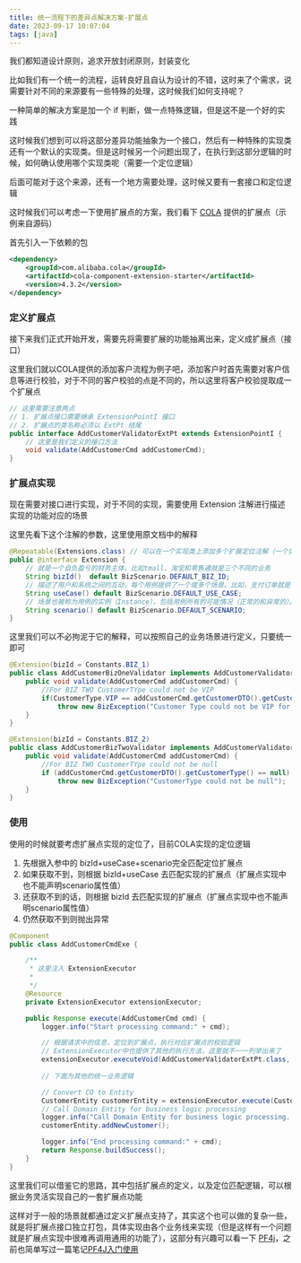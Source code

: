```yaml
---
title: 统一流程下的差异点解决方案-扩展点
date: 2023-09-17 10:07:04
tags: [java]
---
```


我们都知道设计原则，追求开放封闭原则，封装变化

比如我们有一个统一的流程，运转良好且自认为设计的不错，这时来了个需求，说需要针对不同的来源要有一些特殊的处理，这时候我们如何支持呢？

一种简单的解决方案是加一个 if 判断，做一点特殊逻辑，但是这不是一个好的实践

这时候我们想到可以将这部分差异功能抽象为一个接口，然后有一种特殊的实现类还有一个默认的实现类。但是这时候另一个问题出现了，在执行到这部分逻辑的时候，如何确认使用哪个实现类呢（需要一个定位逻辑）

后面可能对于这个来源，还有一个地方需要处理，这时候又要有一套接口和定位逻辑

这时候我们可以考虑一下使用扩展点的方案，我们看下 [COLA](https://github.com/alibaba/COLA/tree/master/cola-components/cola-component-extension-starter) 提供的扩展点（示例来自源码）

<!-- more -->

首先引入一下依赖的包

```xml
<dependency>
    <groupId>com.alibaba.cola</groupId>
    <artifactId>cola-component-extension-starter</artifactId>
    <version>4.3.2</version>
</dependency>
```

### 定义扩展点

接下来我们正式开始开发，需要先将需要扩展的功能抽离出来，定义成扩展点（接口）

这里我们就以COLA提供的添加客户流程为例子吧，添加客户时首先需要对客户信息等进行校验，对于不同的客户校验的点是不同的，所以这里将客户校验提取成一个扩展点

```java
// 这里需要注意两点
// 1. 扩展点接口需要继承 ExtensionPointI 接口
// 2. 扩展点的类名称必须以 ExtPt 结尾
public interface AddCustomerValidatorExtPt extends ExtensionPointI {
    // 这里是我们定义的接口方法
    void validate(AddCustomerCmd addCustomerCmd);
}
```

### 扩展点实现

现在需要对接口进行实现，对于不同的实现，需要使用 Extension 注解进行描述实现的功能对应的场景

这里先看下这个注解的参数，这里使用原文档中的解释

```java
@Repeatable(Extensions.class) // 可以在一个实现类上添加多个扩展定位注解（一个实现对应支持多个场景）
public @interface Extension {
    // 就是一个自负盈亏的财务主体，比如tmall、淘宝和零售通就是三个不同的业务
    String bizId()  default BizScenario.DEFAULT_BIZ_ID;
    // 描述了用户和系统之间的互动，每个用例提供了一个或多个场景。比如，支付订单就是一个典型的用例
    String useCase() default BizScenario.DEFAULT_USE_CASE;
    // 场景也被称为用例的实例（Instance），包括用例所有的可能情况（正常的和异常的）。比如对于“订单支付”这个用例，就有“可以使用花呗”，“支付宝余额不足”，“银行账户余额不足”等多个场景
    String scenario() default BizScenario.DEFAULT_SCENARIO;
}
```

这里我们可以不必拘泥于它的解释，可以按照自己的业务场景进行定义，只要统一即可

```java
@Extension(bizId = Constants.BIZ_1)
public class AddCustomerBizOneValidator implements AddCustomerValidatorExtPt {
    public void validate(AddCustomerCmd addCustomerCmd) {
        //For BIZ TWO CustomerTYpe could not be VIP
        if(CustomerType.VIP == addCustomerCmd.getCustomerDTO().getCustomerType())
            throw new BizException("Customer Type could not be VIP for Biz One");
    }
}
```

```java
@Extension(bizId = Constants.BIZ_2)
public class AddCustomerBizTwoValidator implements AddCustomerValidatorExtPt {
    public void validate(AddCustomerCmd addCustomerCmd) {
        //For BIZ TWO CustomerTYpe could not be null
        if (addCustomerCmd.getCustomerDTO().getCustomerType() == null)
            throw new BizException("CustomerType could not be null");
    }
}
```

### 使用

使用的时候就要考虑扩展点实现的定位了，目前COLA实现的定位逻辑

1. 先根据入参中的 bizId+useCase+scenario完全匹配定位扩展点
2. 如果获取不到，则根据 bizId+useCase 去匹配实现的扩展点（扩展点实现中也不能声明scenario属性值）
3. 还获取不到的话，则根据 bizId 去匹配实现的扩展点（扩展点实现中也不能声明scenario属性值）
4. 仍然获取不到则抛出异常

```java
@Component
public class AddCustomerCmdExe {

    /**
     * 这里注入 ExtensionExecutor 
     *
     */
    @Resource
    private ExtensionExecutor extensionExecutor;

    public Response execute(AddCustomerCmd cmd) {
        logger.info("Start processing command:" + cmd);

        // 根据请求中的信息，定位到扩展点，执行对应扩展点的校验逻辑
        // ExtensionExecutor中也提供了其他的执行方法，这里就不一一列举出来了
        extensionExecutor.executeVoid(AddCustomerValidatorExtPt.class, cmd.getBizScenario(), extension -> extension.validate(cmd));
        
        // 下面为其他的统一业务逻辑

        // Convert CO to Entity
        CustomerEntity customerEntity = extensionExecutor.execute(CustomerConvertorExtPt.class, cmd.getBizScenario(), extension -> extension.clientToEntity(cmd));
        // Call Domain Entity for business logic processing
        logger.info("Call Domain Entity for business logic processing..."+customerEntity);
        customerEntity.addNewCustomer();

        logger.info("End processing command:" + cmd);
        return Response.buildSuccess();
    }
}
```

这里我们可以借鉴它的思路，其中包括扩展点的定义，以及定位匹配逻辑，可以根据业务灵活实现自己的一套扩展点功能

这样对于一般的场景就都通过定义扩展点支持了，其实这个也可以做的复杂一些，就是将扩展点接口独立打包，具体实现由各个业务线来实现（但是这样有一个问题就是扩展点实现中很难再调用通用的功能了），这部分有兴趣可以看一下 [PF4j](https://github.com/pf4j/pf4j)，之前也简单写过一篇笔记[PF4J入门使用](https://www.zhengw-tech.com/2022/01/02/pf4j-use/)

